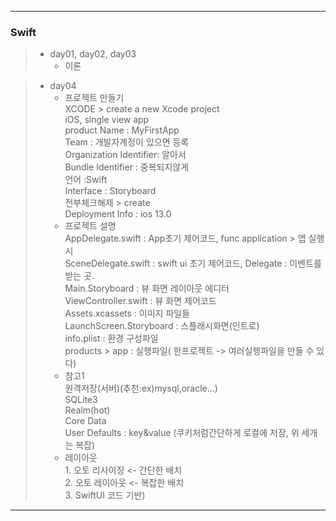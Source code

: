 ***

### Swift 
> * day01, day02, day03
>   + 이론 

> * day04
>     + 프로젝트 만들기  
> XCODE > create a new Xcode project  
> iOS, single view app    
> product Name : MyFirstApp   
> Team : 개발자계정이 있으면 등록  
> Organization Identifier: 알아서  
> Bundle Identifier : 중복되지않게  
> 언어 :Swift   
> Interface : Storyboard  
> 전부체크해제 > create  
> Deployment Info : ios 13.0
>   + 프로젝트 설명   
AppDelegate.swift : App초기 제어코드, func application > 앱 실행시     
SceneDelegate.swift : swift ui 초기 제어코드, Delegate : 이벤트를 받는 곳.  
Main.Storyboard : 뷰 화면 레이아웃 에디터  
ViewController.swift : 뷰 화면 제어코드  
Assets.xcassets : 이미지 파일들  
LaunchScreen.Storyboard : 스플래시화면(인트로)  
info.plist : 환경 구성파일  
products > app : 실행파일( 한프로젝트 -> 여러실행파일을 만들 수 있다)  
>   + 참고1     
            원격저장(서버)(추천:ex)mysql,oracle...)  
            SQLite3  
            Realm(hot)  
            Core Data  
            User Defaults : key&value (쿠키처럼간단하게 로컬에 저장, 위 세개는 복잡)  
>    + 레이아웃  
    1. 오토 리사이징 <- 간단한 배치  
    2. 오토 레이아웃 <- 복잡한 배치  
    3. SwiftUI 코드 기반)  
  

  
***
